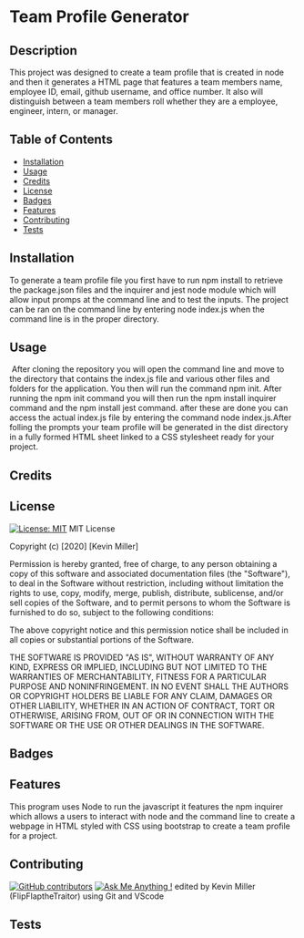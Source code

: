 # Team Profile Generator

  ## Description 
This project was designed to create a team profile that is created in node and then it generates a HTML page that features a team members name, employee ID, email, github username, and office number. It also will distinguish between a team members roll whether they are a employee, engineer, intern, or manager.
  
  
  ## Table of Contents
  
  
  * [Installation](#installation)
  * [Usage](#usage)
  * [Credits](#credits)
  * [License](#license)
  * [Badges](#badges)
  * [Features](#features)
  * [Contributing](#contributing)
  * [Tests](#tests)
  
  ## Installation
  
 To generate a team profile file you first have to run npm install to retrieve the package.json files and the inquirer and jest node module which will allow input promps at the command line and to test the inputs. The project can be ran on the command line by entering node index.js when the command line is in the proper directory.
  
  
  ## Usage 
  ![]()
After cloning the repository you will open the command line and move to the directory that contains the index.js file and various other files and folders for the application. You then will run the command npm init. After running the npm init command you will then run the npm install inquirer command and the npm install jest command. after these are done you can access the actual index.js file by entering the command node index.js.After folling the prompts your team profile will be generated in the dist directory in a fully formed HTML sheet linked to a CSS stylesheet ready for your project.
  ## Credits
  

  
  ## License
  [![License: MIT](https://img.shields.io/badge/License-MIT-yellow.svg)](https://opensource.org/licenses/MIT)
 MIT License

Copyright (c) [2020] [Kevin Miller]

Permission is hereby granted, free of charge, to any person obtaining a copy of this software and associated documentation files (the "Software"), to deal in the Software without restriction, including without limitation the rights to use, copy, modify, merge, publish, distribute, sublicense, and/or sell copies of the Software, and to permit persons to whom the Software is furnished to do so, subject to the following conditions:

The above copyright notice and this permission notice shall be included in all copies or substantial portions of the Software.

THE SOFTWARE IS PROVIDED "AS IS", WITHOUT WARRANTY OF ANY KIND, EXPRESS OR IMPLIED, INCLUDING BUT NOT LIMITED TO THE WARRANTIES OF MERCHANTABILITY, FITNESS FOR A PARTICULAR PURPOSE AND NONINFRINGEMENT. IN NO EVENT SHALL THE AUTHORS OR COPYRIGHT HOLDERS BE LIABLE FOR ANY CLAIM, DAMAGES OR OTHER LIABILITY, WHETHER IN AN ACTION OF CONTRACT, TORT OR OTHERWISE, ARISING FROM, OUT OF OR IN CONNECTION WITH THE SOFTWARE OR THE USE OR OTHER DEALINGS IN THE SOFTWARE.
  
  
  
  ## Badges
  
  
  
  ## Features
  
This program uses Node to run the javascript it features the npm inquirer which allows a users to interact with node and the command line to create a webpage in HTML styled with CSS
using bootstrap to create a team profile for a project.
  
  
  ## Contributing
  [![GitHub contributors](https://img.shields.io/github/contributors/Naereen/StrapDown.js.svg)](https://github.com/FlipFlaptheTraitor/readmegen/graphs/contributors)
  [![Ask Me Anything !](https://img.shields.io/badge/Ask%20me-anything-1abc9c.svg)]( https://github.com/FlipFlaptheTraitor)
 edited by Kevin Miller (FlipFlaptheTraitor) using Git and VScode

  ## Tests
  
